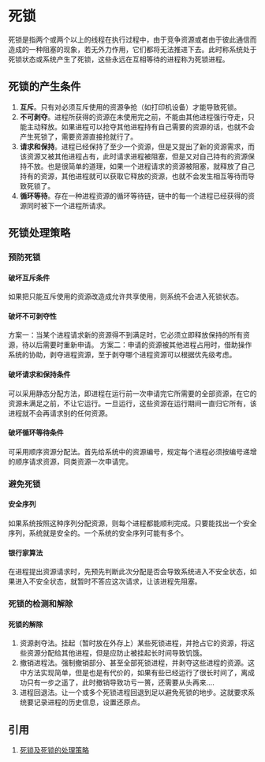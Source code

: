 # 死锁

死锁是指两个或两个以上的线程在执行过程中，由于竞争资源或者由于彼此通信而造成的一种阻塞的现象，若无外力作用，它们都将无法推进下去。此时称系统处于死锁状态或系统产生了死锁，这些永远在互相等待的进程称为死锁进程。

## 死锁的产生条件

1. **互斥**。只有对必须互斥使用的资源争抢（如打印机设备）才能导致死锁。
2. **不可剥夺**。进程所获得的资源在未使用完之前，不能由其他进程强行夺走，只能主动释放。如果进程可以抢夺其他进程持有自己需要的资源的话，也就不会产生死锁了，需要资源直接抢就行了。
3. **请求和保持**。进程已经保持了至少一个资源，但是又提出了新的资源需求，而该资源又被其他进程占有，此时请求进程被阻塞，但是又对自己持有的资源保持不放。也是很简单的道理，如果一个进程请求的资源被阻塞，就释放了自己持有的资源，其他进程就可以获取它释放的资源，也就不会发生相互等待而导致死锁了。
4. **循环等待**。存在一种进程资源的循环等待链，链中的每一个进程已经获得的资源同时被下一个进程所请求。

## 死锁处理策略

### 预防死锁

#### 破坏互斥条件

如果把只能互斥使用的资源改造成允许共享使用，则系统不会进入死锁状态。

#### 破坏不可剥夺性

方案一：当某个进程请求新的资源得不到满足时，它必须立即释放保持的所有资源，待以后需要时重新申请。
方案二：申请的资源被其他进程占用时，借助操作系统的协助，剥夺进程资源，至于剥夺哪个进程资源可以根据优先级考虑。

#### 破坏请求和保持条件

可以采用静态分配方法，即进程在运行前一次申请完它所需要的全部资源，在它的资源未满足之前，不让它运行。一旦运行，这些资源在运行期间一直归它所有，该进程就不会再请求别的任何资源。

#### 破坏循环等待条件

可采用顺序资源分配法。首先给系统中的资源编号，规定每个进程必须按编号递增的顺序请求资源，同类资源一次申请完。

### 避免死锁

####  安全序列

如果系统按照这种序列分配资源，则每个进程都能顺利完成。只要能找出一个安全序列，系统就是安全的。一个系统的安全序列可能有多个。

####  银行家算法

在进程提出资源请求时，先预先判断此次分配是否会导致系统进入不安全状态，如果进入不安全状态，就暂时不答应这次请求，让该进程先阻塞。

### 死锁的检测和解除

#### 死锁的解除

1. 资源剥夺法。挂起（暂时放在外存上）某些死锁进程，并抢占它的资源，将这些资源分配给其他进程，但是应防止被挂起长时间导致饥饿。
2. 撤销进程法。强制撤销部分、甚至全部死锁进程，并剥夺这些进程的资源。这中方法实现简单，但是也是有代价的，如果有些已经运行了很长时间了，离成功只有一步之遥了，此时撤销导致功亏一篑，还需要从头再来....
3. 进程回退法。让一个或多个死锁进程回退到足以避免死锁的地步。这就要求系统要记录进程的历史信息，设置还原点。

## 引用

1. [死锁及死锁的处理策略](https://www.jianshu.com/p/ffce6e264baa)
